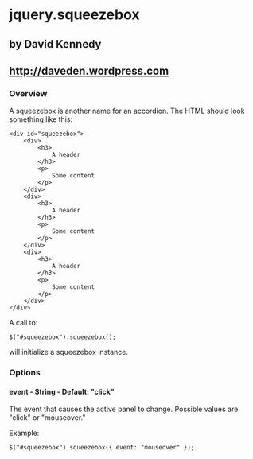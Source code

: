 # jquery.squeezebox
## by David Kennedy
## http://daveden.wordpress.com

### Overview

A squeezebox is another name for an accordion. The HTML should look something like this:

    <div id="squeezebox">
        <div>
            <h3>
                A header
            </h3>
            <p>
                Some content
            </p>
        </div>
        <div>
            <h3>
                A header
            </h3>
            <p>
                Some content
            </p>
        </div>
        <div>
            <h3>
                A header
            </h3>
            <p>
                Some content
            </p>
        </div>
    </div>

A call to:

    $("#squeezebox").squeezebox();

will initialize a squeezebox instance.

### Options

#### event - String - Default: "click"
The event that causes the active panel to change. Possible values are "click" or "mouseover."

Example:

    $("#squeezebox").squeezebox({ event: "mouseover" });
